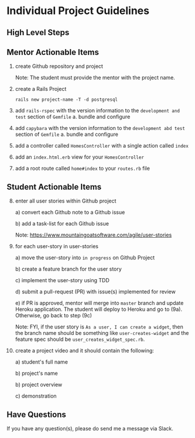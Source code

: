 # Individual Project Guidelines

## High Level Steps

## Mentor Actionable Items

1. create Github repository and project

   Note: The student must provide the mentor with the project name.

2. create a Rails Project

   ```text
   rails new project-name -T -d postgresql
   ```

3. add `rails-rspec` with the version information to the `development and test` section of `Gemfile`
   a. bundle and configure

4. add `capybara` with the version information to the `development abd test` section of `Gemfile`
   a. bundle and configure

5. add a controller called `HomesController` with a single action called `index`

6. add an `index.html.erb` view for your `HomesController`

7. add a root route called `home#index` to your `routes.rb` file

## Student Actionable Items

8. enter all user stories within Github project

   a) convert each Github note to a Github issue
   
   b) add a task-list for each Github issue

   Note: https://www.mountaingoatsoftware.com/agile/user-stories

9. for each user-story in user-stories

   a) move the user-story into `in progress` on Github Project
   
   b) create a feature branch for the user story
   
   c) implement the user-story using TDD
   
   d) submit a pull-request (PR) with issue(s) implemented for review
   
   e) if PR is approved, mentor will merge into `master` branch and update Heroku application. The student will deploy to Heroku and go to (9a). Otherwise, go back to step (9c)

   Note: FYI, if the user story is `As a user, I can create a widget`, then the branch name should be something like `user-creates-widget` and the feature spec should be `user_creates_widget_spec.rb`.

10. create a project video and it should contain the following:

    a) student's full name
    
    b) project's name
    
    b) project overview
    
    c) demonstration

## Have Questions

If you have any question(s), please do send me a message via Slack.
